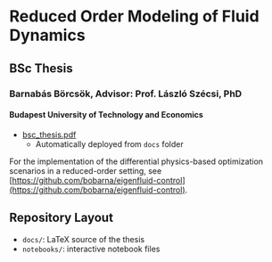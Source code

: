 # Reduced Order Modeling of Fluid Dynamics
## BSc Thesis
### Barnabás Börcsök, Advisor: Prof. László Szécsi, PhD
#### Budapest University of Technology and Economics

- [bsc_thesis.pdf](https://bobarna.github.io/bsc-thesis/bsc_thesis.pdf)
    - Automatically deployed from `docs` folder

For the implementation of the differential physics-based optimization scenarios
in a reduced-order setting, see
[https://github.com/bobarna/eigenfluid-control](https://github.com/bobarna/eigenfluid-control).

## Repository Layout
- `docs/`: LaTeX source of the thesis
- `notebooks/`: interactive notebook files

